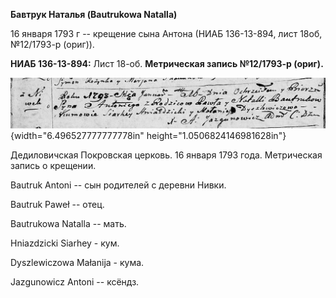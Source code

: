**Бавтрук Наталья (Bautrukowa Natalla)**

16 января 1793 г -- крещение сына Антона (НИАБ 136-13-894, лист 18об,
№12/1793-р (ориг)).

**НИАБ 136-13-894:** Лист 18-об. **Метрическая запись №12/1793-р
(ориг).**

![](./media/2bd779ae2c4c3c79315b47fe6962722768463d27.png){width="6.496527777777778in"
height="1.0506824146981628in"}

Дедиловичская Покровская церковь. 16 января 1793 года. Метрическая
запись о крещении.

Bautruk Antoni -- сын родителей с деревни Нивки.

Bautruk Paweł -- отец.

Bautrukowa Natalla -- мать.

Hniazdzicki Siarhey - кум.

Dyszlewiczowa Małanija - кума.

Jazgunowicz Antoni -- ксёндз.
